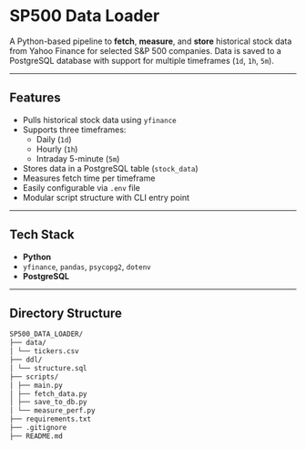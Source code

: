 # SP500 Data Loader

A Python-based pipeline to **fetch**, **measure**, and **store** historical stock data from Yahoo Finance for selected S&P 500 companies. Data is saved to a PostgreSQL database with support for multiple timeframes (`1d`, `1h`, `5m`).

---

## Features

- Pulls historical stock data using `yfinance`
- Supports three timeframes:
  - Daily (`1d`)
  - Hourly (`1h`)
  - Intraday 5-minute (`5m`)
- Stores data in a PostgreSQL table (`stock_data`)
- Measures fetch time per timeframe
- Easily configurable via `.env` file
- Modular script structure with CLI entry point

---

## Tech Stack

- **Python**
- `yfinance`, `pandas`, `psycopg2`, `dotenv`
- **PostgreSQL**

---

## Directory Structure
```bash
SP500_DATA_LOADER/
├── data/
│ └── tickers.csv
├── ddl/
│ └── structure.sql
├── scripts/
│ ├── main.py
│ ├── fetch_data.py
│ ├── save_to_db.py
│ └── measure_perf.py
├── requirements.txt
├── .gitignore
├── README.md
